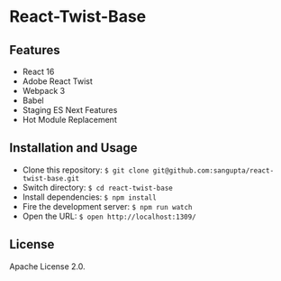 # React-Twist-Base

## Features

* React 16
* Adobe React Twist
* Webpack 3
* Babel
* Staging ES Next Features
* Hot Module Replacement

## Installation and Usage

* Clone this repository: `$ git clone git@github.com:sangupta/react-twist-base.git`
* Switch directory:  `$ cd react-twist-base`
* Install dependencies: `$ npm install`
* Fire the development server: `$ npm run watch`
* Open the URL: `$ open http://localhost:1309/`

## License

Apache License 2.0.
